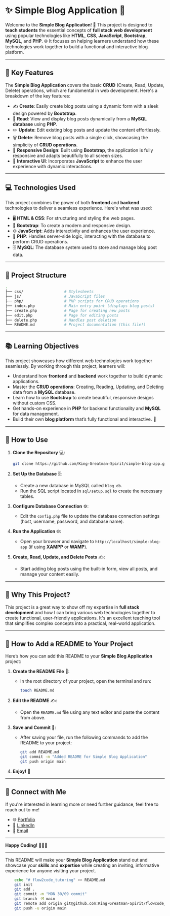 # ✨ Simple Blog Application 📝

Welcome to the **Simple Blog Application**! 🚀 This project is designed to **teach students** the essential concepts of **full stack web development** using popular technologies like **HTML**, **CSS**, **JavaScript**, **Bootstrap**, **MySQL**, and **PHP**. 🌐 It focuses on helping learners understand how these technologies work together to build a functional and interactive blog platform.

---

## 🔑 Key Features

The **Simple Blog Application** covers the basic **CRUD** (Create, Read, Update, Delete) operations, which are fundamental in web development. Here's a breakdown of the key features:

- ✍️ **Create**: Easily create blog posts using a dynamic form with a sleek design powered by **Bootstrap**.
- 👀 **Read**: View and display blog posts dynamically from a **MySQL database** using **PHP**.
- ✏️ **Update**: Edit existing blog posts and update the content effortlessly.
- 🗑️ **Delete**: Remove blog posts with a single click, showcasing the simplicity of **CRUD operations**.
- 🎨 **Responsive Design**: Built using **Bootstrap**, the application is fully responsive and adapts beautifully to all screen sizes.
- 🔄 **Interactive UI**: Incorporates **JavaScript** to enhance the user experience with dynamic interactions.

---

## 💻 Technologies Used

This project combines the power of both **frontend** and **backend** technologies to deliver a seamless experience. Here's what was used:

- 🖥️ **HTML & CSS**: For structuring and styling the web pages.
- 🎨 **Bootstrap**: To create a modern and responsive design.
- ⚙️ **JavaScript**: Adds interactivity and enhances the user experience.
- 🐘 **PHP**: Handles server-side logic, interacting with the database to perform CRUD operations.
- 🗄️ **MySQL**: The database system used to store and manage blog post data.

---

## 📂 Project Structure

```bash
.
├── css/                  # Stylesheets
├── js/                   # JavaScript files
├── php/                  # PHP scripts for CRUD operations
├── index.php             # Main entry point (displays blog posts)
├── create.php            # Page for creating new posts
├── edit.php              # Page for editing posts
├── delete.php            # Handles post deletion
└── README.md             # Project documentation (this file!)
```

---

## 📚 Learning Objectives

This project showcases how different web technologies work together seamlessly. By working through this project, learners will:

- Understand how **frontend** and **backend** work together to build dynamic applications.
- Master the **CRUD operations**: Creating, Reading, Updating, and Deleting data from a **MySQL** database.
- Learn how to use **Bootstrap** to create beautiful, responsive designs without custom CSS.
- Get hands-on experience in **PHP** for backend functionality and **MySQL** for data management.
- Build their own **blog platform** that’s fully functional and interactive. 🚀

---

## 🚀 How to Use

1. **Clone the Repository** 💻:
   ```bash
   git clone https://github.com/King-Greatman-Spirit/simple-blog-app.git
   ```

2. **Set Up the Database** 🗄️:
   - Create a new database in MySQL called `blog_db`.
   - Run the SQL script located in `sql/setup.sql` to create the necessary tables.

3. **Configure Database Connection** ⚙️:
   - Edit the `config.php` file to update the database connection settings (host, username, password, and database name).

4. **Run the Application** 🌐:
   - Open your browser and navigate to `http://localhost/simple-blog-app` (if using **XAMPP** or **WAMP**).

5. **Create, Read, Update, and Delete Posts** ✍️:
   - Start adding blog posts using the built-in form, view all posts, and manage your content easily.

---

## 🎯 Why This Project?

This project is a great way to show off my expertise in **full stack development** and how I can bring various web technologies together to create functional, user-friendly applications. It's an excellent teaching tool that simplifies complex concepts into a practical, real-world application.

---

## 🌟 How to Add a README to Your Project

Here’s how you can add this README to your **Simple Blog Application** project:

1. **Create the README File** 📄:
   - In the root directory of your project, open the terminal and run:
     ```bash
     touch README.md
     ```

2. **Edit the README** ✍️:
   - Open the `README.md` file using any text editor and paste the content from above.

3. **Save and Commit** 💾:
   - After saving your file, run the following commands to add the README to your project:
     ```bash
     git add README.md
     git commit -m "Added README for Simple Blog Application"
     git push origin main
     ```

4. **Enjoy!** 🎉

---

## 📧 Connect with Me

If you're interested in learning more or need further guidance, feel free to reach out to me!

- 🌐 [Portfolio](#)
- 💼 [LinkedIn](www.linkedin.com/in/greatman-pydev)
- 📧 [Email](mailto:spiritpydev@gmail.com)

---

**Happy Coding!** 🧑‍💻🚀

---

This README will make your **Simple Blog Application** stand out and showcase your **skills** and **expertise** while creating an inviting, informative experience for anyone visiting your project.

```bash
	echo "# flow2code_tutoring" >> README.md
	git init
	git add .
	git commit -m "MON 30/09 commit"
	git branch -M main
	git remote add origin git@github.com:King-Greatman-Spirit/flowcode_tutoring.git
	git push -u origin main
```